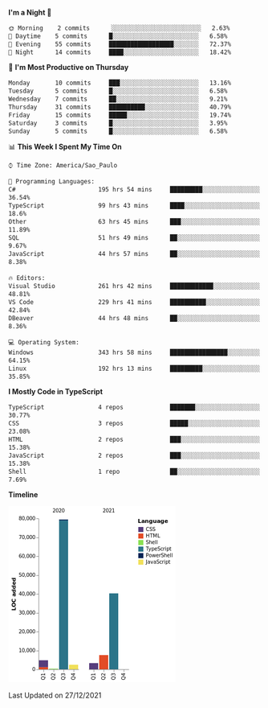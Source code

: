 <!--START_SECTION:waka-->
**I'm a Night 🦉** 

```text
🌞 Morning    2 commits      ░░░░░░░░░░░░░░░░░░░░░░░░░   2.63% 
🌆 Daytime    5 commits      █░░░░░░░░░░░░░░░░░░░░░░░░   6.58% 
🌃 Evening    55 commits     ██████████████████░░░░░░░   72.37% 
🌙 Night      14 commits     ████░░░░░░░░░░░░░░░░░░░░░   18.42%

```
📅 **I'm Most Productive on Thursday** 

```text
Monday       10 commits     ███░░░░░░░░░░░░░░░░░░░░░░   13.16% 
Tuesday      5 commits      █░░░░░░░░░░░░░░░░░░░░░░░░   6.58% 
Wednesday    7 commits      ██░░░░░░░░░░░░░░░░░░░░░░░   9.21% 
Thursday     31 commits     ██████████░░░░░░░░░░░░░░░   40.79% 
Friday       15 commits     █████░░░░░░░░░░░░░░░░░░░░   19.74% 
Saturday     3 commits      █░░░░░░░░░░░░░░░░░░░░░░░░   3.95% 
Sunday       5 commits      █░░░░░░░░░░░░░░░░░░░░░░░░   6.58%

```


📊 **This Week I Spent My Time On** 

```text
⌚︎ Time Zone: America/Sao_Paulo

💬 Programming Languages: 
C#                       195 hrs 54 mins     █████████░░░░░░░░░░░░░░░░   36.54% 
TypeScript               99 hrs 43 mins      ████░░░░░░░░░░░░░░░░░░░░░   18.6% 
Other                    63 hrs 45 mins      ███░░░░░░░░░░░░░░░░░░░░░░   11.89% 
SQL                      51 hrs 49 mins      ██░░░░░░░░░░░░░░░░░░░░░░░   9.67% 
JavaScript               44 hrs 57 mins      ██░░░░░░░░░░░░░░░░░░░░░░░   8.38%

🔥 Editors: 
Visual Studio            261 hrs 42 mins     ████████████░░░░░░░░░░░░░   48.81% 
VS Code                  229 hrs 41 mins     ██████████░░░░░░░░░░░░░░░   42.84% 
DBeaver                  44 hrs 48 mins      ██░░░░░░░░░░░░░░░░░░░░░░░   8.36%

💻 Operating System: 
Windows                  343 hrs 58 mins     ████████████████░░░░░░░░░   64.15% 
Linux                    192 hrs 13 mins     █████████░░░░░░░░░░░░░░░░   35.85%

```

**I Mostly Code in TypeScript** 

```text
TypeScript               4 repos             ███████░░░░░░░░░░░░░░░░░░   30.77% 
CSS                      3 repos             █████░░░░░░░░░░░░░░░░░░░░   23.08% 
HTML                     2 repos             ███░░░░░░░░░░░░░░░░░░░░░░   15.38% 
JavaScript               2 repos             ███░░░░░░░░░░░░░░░░░░░░░░   15.38% 
Shell                    1 repo              ██░░░░░░░░░░░░░░░░░░░░░░░   7.69%

```


**Timeline**

![Chart not found](https://raw.githubusercontent.com/jonhoffmam/jonhoffmam/master/charts/bar_graph.png) 


 Last Updated on 27/12/2021
<!--END_SECTION:waka-->
